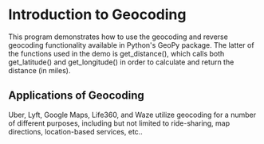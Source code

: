 # Introduction to Geocoding

This program demonstrates how to use the geocoding and reverse geocoding functionality available in Python's GeoPy package.  The latter of the functions used in the demo is get_distance(), which calls both get_latitude() and get_longitude() in order to calculate and return the distance (in miles).

## Applications of Geocoding
Uber, Lyft, Google Maps, Life360, and Waze utilize geocoding for a number of different purposes, including but not limited to ride-sharing, map directions, location-based services, etc..
